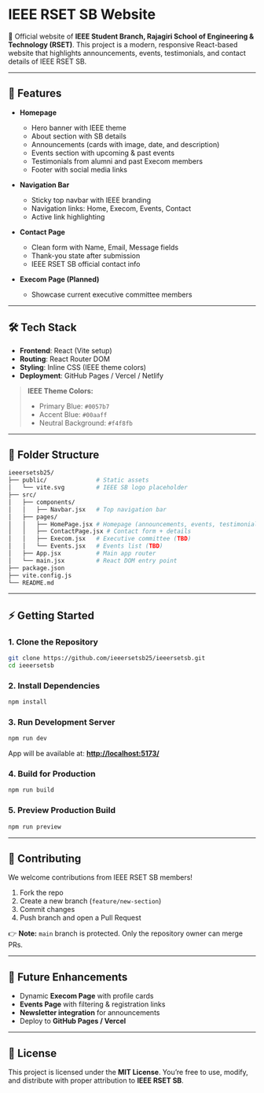 # IEEE RSET SB Website

🚀 Official website of **IEEE Student Branch, Rajagiri School of Engineering & Technology (RSET)**.
This project is a modern, responsive React-based website that highlights announcements, events, testimonials, and contact details of IEEE RSET SB.

---

## 🌟 Features

* **Homepage**

  * Hero banner with IEEE theme
  * About section with SB details
  * Announcements (cards with image, date, and description)
  * Events section with upcoming & past events
  * Testimonials from alumni and past Execom members
  * Footer with social media links

* **Navigation Bar**

  * Sticky top navbar with IEEE branding
  * Navigation links: Home, Execom, Events, Contact
  * Active link highlighting

* **Contact Page**

  * Clean form with Name, Email, Message fields
  * Thank-you state after submission
  * IEEE RSET SB official contact info

* **Execom Page (Planned)**

  * Showcase current executive committee members

---

## 🛠️ Tech Stack

* **Frontend**: React (Vite setup)
* **Routing**: React Router DOM
* **Styling**: Inline CSS (IEEE theme colors)
* **Deployment**: GitHub Pages / Vercel / Netlify

> **IEEE Theme Colors:**
>
> * Primary Blue: `#0057b7`
> * Accent Blue: `#00aaff`
> * Neutral Background: `#f4f8fb`

---

## 📂 Folder Structure

```bash
ieeersetsb25/
├── public/              # Static assets
│   └── vite.svg         # IEEE SB logo placeholder
├── src/
│   ├── components/
│   │   ├── Navbar.jsx   # Top navigation bar
│   ├── pages/
│   │   ├── HomePage.jsx # Homepage (announcements, events, testimonials)
│   │   ├── ContactPage.jsx # Contact form + details
│   │   ├── Execom.jsx   # Executive committee (TBD)
│   │   └── Events.jsx   # Events list (TBD)
│   ├── App.jsx          # Main app router
│   └── main.jsx         # React DOM entry point
├── package.json
├── vite.config.js
└── README.md
```

---

## ⚡ Getting Started

### 1. Clone the Repository

```bash
git clone https://github.com/ieeersetsb25/ieeersetsb.git
cd ieeersetsb
```

### 2. Install Dependencies

```bash
npm install
```

### 3. Run Development Server

```bash
npm run dev
```

App will be available at: **[http://localhost:5173/](http://localhost:5173/)**

### 4. Build for Production

```bash
npm run build
```

### 5. Preview Production Build

```bash
npm run preview
```

---

## 🤝 Contributing

We welcome contributions from IEEE RSET SB members!

1. Fork the repo
2. Create a new branch (`feature/new-section`)
3. Commit changes
4. Push branch and open a Pull Request

👉 **Note:** `main` branch is protected. Only the repository owner can merge PRs.

---

## 📌 Future Enhancements

* Dynamic **Execom Page** with profile cards
* **Events Page** with filtering & registration links
* **Newsletter integration** for announcements
* Deploy to **GitHub Pages / Vercel**

---

## 📄 License

This project is licensed under the **MIT License**.
You’re free to use, modify, and distribute with proper attribution to **IEEE RSET SB**.
